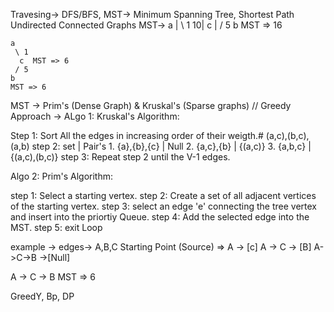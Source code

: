 Travesing-> DFS/BFS, MST-> Minimum Spanning Tree, Shortest Path
Undirected Connected Graphs
MST-> 
    a
    | \ 1
  10|  c 
    | / 5
    b
    MST => 16

    a
     \ 1
      c  MST => 6   
     / 5
    b
    MST => 6
MST -> Prim's (Dense Graph) & Kruskal's  (Sparse graphs)
// Greedy Approach -> 
ALgo 1: Kruskal's Algorithm: 

Step 1: Sort All the edges in increasing order of their weigth.# (a,c),(b,c),(a,b)
step 2:      set      |        Pair's
    1.    {a},{b},{c} |         Null
    2.     {a,c},{b}  |        {(a,c)}
    3.      {a,b,c}   |       {(a,c),(b,c)}
step 3: Repeat step 2 until the V-1 edges.

Algo 2: Prim's Algorithm:

step 1: Select a starting vertex.
step 2: Create a set of all adjacent vertices of the starting vertex.
step 3: select an edge 'e' connecting the tree vertex and insert into the priortiy Queue.
step 4: Add the selected edge into the MST.
step 5: exit Loop


example -> 
edges-> A,B,C
Starting Point (Source) => A -> [c]
A -> C -> [B]
A->C->B ->[Null]

A -> C -> B MST => 6

GreedY, Bp, DP